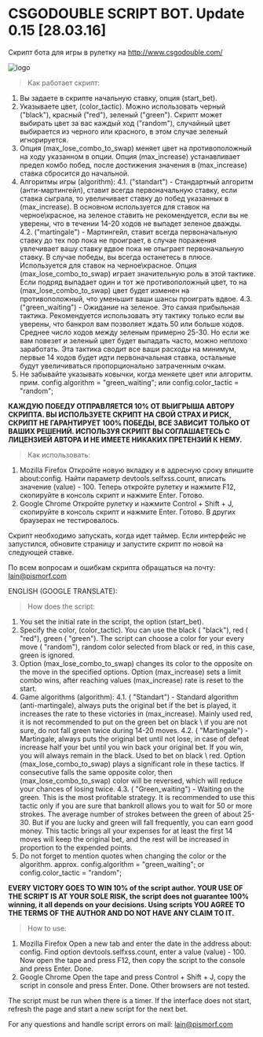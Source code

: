 # CSGODOUBLE SCRIPT BOT. Update 0.15 [28.03.16]
Скрипт бота для игры в рулетку на http://www.csgodouble.com/

![logo](https://pp.vk.me/c630426/v630426086/1a991/04vSXRBabWE.jpg "interface img")

>Как работает скрипт:

1. Вы задаете в скрипте начальную ставку, опция (start_bet).
2. Указываете цвет, (color_tactic). Можно использовать черный ("black"), красный ("red"), зеленый ("green"). Скрипт может выбирать цвет за вас каждый ход ("random"), случайный цвет выбирается из черного или красного, в этом случае зеленый игнорируется.
3. Опция (max_lose_combo_to_swap) меняет цвет на противоположный на ходу указанном в опции. Опция (max_increase) устанавливает предел комбо побед, после достижения значения в (max_increase) ставка сбросится до начальной.
4. Алгоритмы игры (algorithm):
4.1. ("standart") -  Стандартный алгоритм (анти-мартингейл), ставит всегда первоначальную ставку, если ставка сыграла, то увеличивает ставку до побед указанных в (max_increase). В основном используется для ставок на черное\красное, на зеленое ставить не рекомендуется, если вы не уверены, что в течении 14-20 ходов не выпадет зеленое дважды.
4.2. ("martingale") - Мартингейл, ставит всегда первоначальную ставку до тех пор пока не проиграет, в случае поражения увлечивает вашу ставку вдвое пока не отыграет первоначальную ставку. В случае победы, вы всегда останетесь в плюсе. Используется для ставок на черное\красное. Опция (max_lose_combo_to_swap) играет значительную роль в этой тактике. Если подряд выпадает один и тот же противоположный цвет, то на (max_lose_combo_to_swap) цвет будет изменен на противоположный, что уменьшит ваши шансы проиграть вдвое.
4.3. ("green_waiting") - Ожидание на зеленое. Это самая прибыльная тактика. Рекомендуется использовать эту тактику только если вы уверены, что банкрол вам позволяет ждать 50 или больше ходов. Среднее число ходов между зеленым примерно 25-30. Но если же вам повезет и зеленый цвет будет выпадать часто, можно неплохо заработать. Эта тактика сводит все ваши расходы на минимум, первые 14 ходов будет идти первоначальная ставка, остальные будут увеличиваться пропорционально затраченным очкам.
5. Не забывайте указывать ковычки, когда меняете цвет или алгоритм. прим. config.algorithm = "green_waiting"; или config.color_tactic = "random"; 

**КАЖДУЮ ПОБЕДУ ОТПРАВЛЯЕТСЯ 10% ОТ ВЫИГРЫША АВТОРУ СКРИПТА. ВЫ ИСПОЛЬЗУЕТЕ СКРИПТ НА СВОЙ СТРАХ И РИСК, СКРИПТ НЕ ГАРАНТИРУЕТ 100% ПОБЕДЫ, ВСЕ ЗАВИСИТ ТОЛЬКО ОТ ВАШИХ РЕШЕНИЙ. ИСПОЛЬЗУЯ СКРИПТ ВЫ СОГЛАШАЕТЕСЬ С ЛИЦЕНЗИЕЙ АВТОРА И НЕ ИМЕЕТЕ НИКАКИХ ПРЕТЕНЗИЙ К НЕМУ.**

> Как использовать:

1. Mozilla Firefox
Откройте новую вкладку и в адресную сроку впишите about:config. Найти параметр devtools.selfxss.count, вписать значение (value) - 100.
Теперь откройте рулетку и нажмите F12, скопируйте в консоль скрипт и нажмите Enter. Готово.
2. Google Chrome
Откройте рулетку и нажмите Control + Shift + J, скопируйте в консоль скрипт и нажмите Enter. Готово.
В других браузерах не тестировалось.

Cкрипт необходимо запускать, когда идет таймер. Если интерфейс не запустился, обновите страницу и запустите скрипт по новой на следующей ставке. 

По всем вопросам и ошибкам скрипта обращаться на почту: lain@pismorf.com

ENGLISH (GOOGLE TRANSLATE):
> How does the script:

1. You set the initial rate in the script, the option (start_bet).
2. Specify the color, (color_tactic). You can use the black ( "black"), red ( "red"), green ( "green"). The script can choose a color for your every move ( "random"), random color selected from black or red, in this case, green is ignored.
3. Option (max_lose_combo_to_swap) changes its color to the opposite on the move in the specified options. Option (max_increase) sets a limit combo wins, after reaching values ​​(max_increase) rate is reset to the start.
4. Game algorithms (algorithm):
4.1. ( "Standart") - Standard algorithm (anti-martingale), always puts the original bet if the bet is played, it increases the rate to these victories in (max_increase). Mainly used red, it is not recommended to put on the green bet on black \ if you are not sure, do not fall green twice during 14-20 moves.
4.2. ( "Martingale") - Martingale, always puts the original bet until not lose, in case of defeat increase half your bet until you win back your original bet. If you win, you will always remain in the black. Used to bet on black \ red. Option (max_lose_combo_to_swap) plays a significant role in these tactics. If consecutive falls the same opposite color, then (max_lose_combo_to_swap) color will be reversed, which will reduce your chances of losing twice.
4.3. ( "Green_waiting") - Waiting on the green. This is the most profitable strategy. It is recommended to use this tactic only if you are sure that bankroll allows you to wait for 50 or more strokes. The average number of strokes between the green of about 25-30. But if you are lucky and green will fall frequently, you can earn good money. This tactic brings all your expenses for at least the first 14 moves will keep the original bet, and the rest will be increased in proportion to the expended points.
5. Do not forget to mention quotes when changing the color or the algorithm. approx. config.algorithm = "green_waiting"; or config.color_tactic = "random";

**EVERY VICTORY GOES TO WIN 10% of the script author. YOUR USE OF THE SCRIPT IS AT YOUR SOLE RISK, the script does not guarantee 100% winning, it all depends on your decisions. Using scripts YOU AGREE TO THE TERMS OF THE AUTHOR AND DO NOT HAVE ANY CLAIM TO IT.**

> How to use:

1. Mozilla Firefox
Open a new tab and enter the date in the address about: config. Find option devtools.selfxss.count, enter a value (value) - 100.
Now open the tape and press F12, then copy the script to the console and press Enter. Done.
2. Google Chrome
Open the tape and press Control + Shift + J, copy the script in console and press Enter. Done.
Other browsers are not tested.

The script must be run when there is a timer. If the interface does not start, refresh the page and start a new script for the next bet. 

For any questions and handle script errors on mail: lain@pismorf.com
